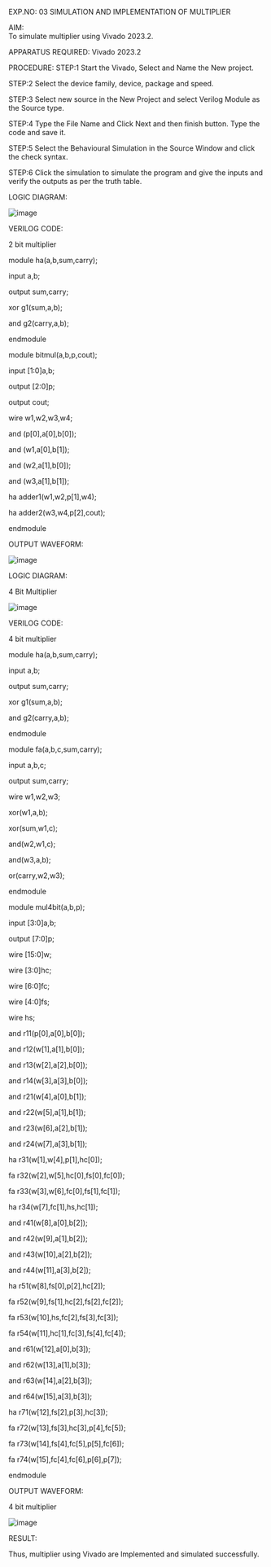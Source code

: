 EXP.NO: 03
SIMULATION AND IMPLEMENTATION OF MULTIPLIER

AIM:  
To simulate multiplier using Vivado 2023.2.

APPARATUS REQUIRED:
 Vivado 2023.2
 
PROCEDURE: 
STEP:1 Start the Vivado, Select and Name the New project. 

STEP:2 Select the device family, device, package and speed. 

STEP:3 Select new source in the New Project and select Verilog Module as the Source type. 

STEP:4 Type the File Name and Click Next and then finish button. Type the code and save it. 

STEP:5 Select the Behavioural Simulation in the Source Window and click the check syntax. 

STEP:6 Click the simulation to simulate the program and give the inputs and verify the outputs as per the truth table.

LOGIC DIAGRAM:

![image](https://github.com/Karthikeyan8296/VLSI-EXP-3/assets/165583967/26bd8d81-7c79-4b7e-993c-292748f39d24)

 

VERILOG CODE:

2 bit multiplier

module ha(a,b,sum,carry);

input a,b;

output sum,carry;

xor g1(sum,a,b);

and g2(carry,a,b);

endmodule

module bitmul(a,b,p,cout);

input [1:0]a,b;

output [2:0]p;

output cout;

wire w1,w2,w3,w4;

and (p[0],a[0],b[0]);

and (w1,a[0],b[1]);

and (w2,a[1],b[0]);

and (w3,a[1],b[1]);

ha adder1(w1,w2,p[1],w4);

ha adder2(w3,w4,p[2],cout);

endmodule

OUTPUT WAVEFORM:

![image](https://github.com/Karthikeyan8296/VLSI-EXP-3/assets/165583967/914b8615-4f2d-4ae2-bf76-33daa75bc500)


LOGIC DIAGRAM:

4 Bit Multiplier

![image](https://github.com/Karthikeyan8296/VLSI-EXP-3/assets/165583967/ac6e50e5-ef1e-4c19-8d77-718d00c184c1)


VERILOG CODE:

4 bit multiplier

module ha(a,b,sum,carry);

input a,b;

output sum,carry;

xor g1(sum,a,b);

and g2(carry,a,b);

endmodule

module fa(a,b,c,sum,carry);

input a,b,c;

output sum,carry;

wire w1,w2,w3;

xor(w1,a,b);

xor(sum,w1,c);

and(w2,w1,c);

and(w3,a,b);

or(carry,w2,w3);

endmodule

module mul4bit(a,b,p);

input [3:0]a,b;

output [7:0]p;

wire [15:0]w;

wire [3:0]hc;

wire [6:0]fc;

wire [4:0]fs;

wire hs;

and r11(p[0],a[0],b[0]);

and r12(w[1],a[1],b[0]);

and r13(w[2],a[2],b[0]);

and r14(w[3],a[3],b[0]);

and r21(w[4],a[0],b[1]);

and r22(w[5],a[1],b[1]);

and r23(w[6],a[2],b[1]);

and r24(w[7],a[3],b[1]);

ha r31(w[1],w[4],p[1],hc[0]);

fa r32(w[2],w[5],hc[0],fs[0],fc[0]);

fa r33(w[3],w[6],fc[0],fs[1],fc[1]);

ha r34(w[7],fc[1],hs,hc[1]);

and r41(w[8],a[0],b[2]);

and r42(w[9],a[1],b[2]);

and r43(w[10],a[2],b[2]);

and r44(w[11],a[3],b[2]);

ha r51(w[8],fs[0],p[2],hc[2]);

fa r52(w[9],fs[1],hc[2],fs[2],fc[2]);

fa r53(w[10],hs,fc[2],fs[3],fc[3]);

fa r54(w[11],hc[1],fc[3],fs[4],fc[4]);

and r61(w[12],a[0],b[3]);

and r62(w[13],a[1],b[3]);

and r63(w[14],a[2],b[3]);

and r64(w[15],a[3],b[3]);

ha r71(w[12],fs[2],p[3],hc[3]);

fa r72(w[13],fs[3],hc[3],p[4],fc[5]);

fa r73(w[14],fs[4],fc[5],p[5],fc[6]);

fa r74(w[15],fc[4],fc[6],p[6],p[7]);

endmodule

OUTPUT WAVEFORM:

4 bit multiplier

![image](https://github.com/Karthikeyan8296/VLSI-EXP-3/assets/165583967/dbfcd6dd-b14d-415a-80fe-cd303527be24)


RESULT:

Thus, multiplier using Vivado are Implemented and simulated successfully.
